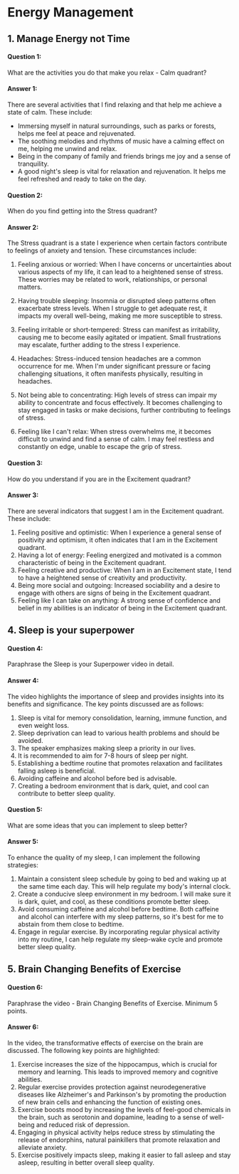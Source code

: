 # Energy Management

## 1. Manage Energy not Time
#### Question 1:
What are the activities you do that make you relax - Calm quadrant?

#### Answer 1:
There are several activities that I find relaxing and that help me achieve a state of calm. These include:

- Immersing myself in natural surroundings, such as parks or forests, helps me feel at peace and rejuvenated.
- The soothing melodies and rhythms of music have a calming effect on me, helping me unwind and relax.
- Being in the company of family and friends brings me joy and a sense of tranquility.
- A good night's sleep is vital for relaxation and rejuvenation. It helps me feel refreshed and ready to take on the day.

#### Question 2:
When do you find getting into the Stress quadrant?

#### Answer 2:
The Stress quadrant is a state I experience when certain factors contribute to feelings of anxiety and tension. These circumstances include:

1. Feeling anxious or worried: When I have concerns or uncertainties about various aspects of my life, it can lead to a heightened sense of stress. These worries may be related to work, relationships, or personal matters.

2. Having trouble sleeping: Insomnia or disrupted sleep patterns often exacerbate stress levels. When I struggle to get adequate rest, it impacts my overall well-being, making me more susceptible to stress.

3. Feeling irritable or short-tempered: Stress can manifest as irritability, causing me to become easily agitated or impatient. Small frustrations may escalate, further adding to the stress I experience.

4. Headaches: Stress-induced tension headaches are a common occurrence for me. When I'm under significant pressure or facing challenging situations, it often manifests physically, resulting in headaches.

5. Not being able to concentrating: High levels of stress can impair my ability to concentrate and focus effectively. It becomes challenging to stay engaged in tasks or make decisions, further contributing to feelings of stress.

6. Feeling like I can't relax: When stress overwhelms me, it becomes difficult to unwind and find a sense of calm. I may feel restless and constantly on edge, unable to escape the grip of stress.

#### Question 3:
How do you understand if you are in the Excitement quadrant?

#### Answer 3:
There are several indicators that suggest I am in the Excitement quadrant. These include:

1. Feeling positive and optimistic: When I experience a general sense of positivity and optimism, it often indicates that I am in the Excitement quadrant.
2. Having a lot of energy: Feeling energized and motivated is a common characteristic of being in the Excitement quadrant.
3. Feeling creative and productive: When I am in an Excitement state, I tend to have a heightened sense of creativity and productivity.
4. Being more social and outgoing: Increased sociability and a desire to engage with others are signs of being in the Excitement quadrant.
5. Feeling like I can take on anything: A strong sense of confidence and belief in my abilities is an indicator of being in the Excitement quadrant.

## 4. Sleep is your superpower

#### Question 4:
Paraphrase the Sleep is your Superpower video in detail.

#### Answer 4:
The video highlights the importance of sleep and provides insights into its benefits and significance. The key points discussed are as follows:

1. Sleep is vital for memory consolidation, learning, immune function, and even weight loss.
2. Sleep deprivation can lead to various health problems and should be avoided.
3. The speaker emphasizes making sleep a priority in our lives.
4. It is recommended to aim for 7-8 hours of sleep per night.
5. Establishing a bedtime routine that promotes relaxation and facilitates falling asleep is beneficial.
6. Avoiding caffeine and alcohol before bed is advisable.
7. Creating a bedroom environment that is dark, quiet, and cool can contribute to better sleep quality.

#### Question 5:
What are some ideas that you can implement to sleep better?

#### Answer 5:
To enhance the quality of my sleep, I can implement the following strategies:

1. Maintain a consistent sleep schedule by going to bed and waking up at the same time each day. This will help regulate my body's internal clock.
2. Create a conducive sleep environment in my bedroom. I will make sure it is dark, quiet, and cool, as these conditions promote better sleep.
3. Avoid consuming caffeine and alcohol before bedtime. Both caffeine and alcohol can interfere with my sleep patterns, so it's best for me to abstain from them close to bedtime.
4. Engage in regular exercise. By incorporating regular physical activity into my routine, I can help regulate my sleep-wake cycle and promote better sleep quality.
   
## 5. Brain Changing Benefits of Exercise

#### Question 6:
Paraphrase the video - Brain Changing Benefits of Exercise. Minimum 5 points.

#### Answer 6:
In the video, the transformative effects of exercise on the brain are discussed. The following key points are highlighted:

1. Exercise increases the size of the hippocampus, which is crucial for memory and learning. This leads to improved memory and cognitive abilities.
2. Regular exercise provides protection against neurodegenerative diseases like Alzheimer's and Parkinson's by promoting the production of new brain cells and enhancing the function of existing ones.
3. Exercise boosts mood by increasing the levels of feel-good chemicals in the brain, such as serotonin and dopamine, leading to a sense of well-being and reduced risk of depression.
4. Engaging in physical activity helps reduce stress by stimulating the release of endorphins, natural painkillers that promote relaxation and alleviate anxiety.
5. Exercise positively impacts sleep, making it easier to fall asleep and stay asleep, resulting in better overall sleep quality.

